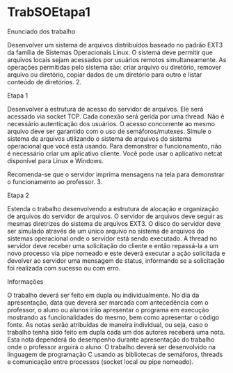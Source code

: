 # TrabSOEtapa1
Enunciado dos trabalho

Desenvolver um sistema de arquivos distribuídos baseado no padrão EXT3 da família de Sistemas Operacionais Linux. O sistema deve permitir que arquivos locais sejam acessados por usuários remotos simultaneamente. As operações permitidas pelo sistema são: criar arquivo ou diretório, remover arquivo ou diretório, copiar dados de um diretório para outro e listar conteúdo de diretórios. 2.

Etapa 1

Desenvolver a estrutura de acesso do servidor de arquivos. Ele será acessado via socket TCP. Cada conexão será gerida por uma thread. Não é necessário autenticação dos usuários. O acesso concorrente ao mesmo arquivo deve ser garantido com o uso de semáforos/mutexes. Simule o sistema de arquivos utilizando o sistema de arquivos do sistema operacional que você está usando. Para demonstrar o funcionamento, não é necessário criar um aplicativo cliente. Você pode usar o aplicativo netcat disponível para Linux e Windows.

Recomenda-se que o servidor imprima mensagens na tela para demonstrar o funcionamento ao professor. 3.

Etapa 2

Estenda o trabalho desenvolvendo a estrutura de alocação e organização de arquivos do servidor de arquivos. O servidor de arquivos deve seguir as mesmas diretrizes do sistema de arquivos EXT3. O disco do servidor deve ser simulado através de um único arquivo no sistema de arquivos do sistemas operacional onde o servidor está sendo executado. A thread no servidor deve receber uma solicitação do cliente e então repassá-la a um novo processo via pipe nomeado e este deverá executar a ação solicitada e devolver ao servidor uma mensagem de status, informando se a solicitação foi realizada com sucesso ou com erro.

Informações

O trabalho deverá ser feito em dupla ou individualmente. No dia da apresentação, data que deverá ser marcada com antecedência com o professor, o aluno ou alunos irão apresentar o programa em execução mostrando as funcionalidades do mesmo, bem como apresentar o código fonte. As notas serão atribuídas de maneira individual, ou seja, caso o trabalho tenha sido feito em dupla cada um dos autores receberá uma nota. Esta nota dependerá do desempenho durante apresentação do trabalho onde o professor arguirá o aluno. O trabalho deverá ser desenvolvido na linguagem de programação C usando as bibliotecas de semáforos, threads e comunicação entre processos (socket local ou pipe nomeado). 
